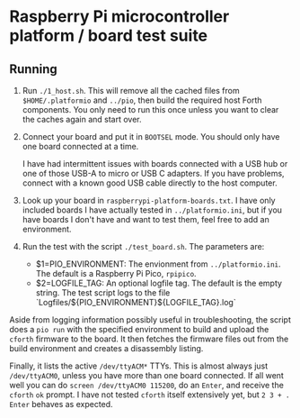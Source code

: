 # Raspberry Pi microcontroller platform / board test suite

## Running

1. Run `./1_host.sh`. This will remove all the cached files
from `$HOME/.platformio` and `../pio`, then build the required
host Forth components. You only need to run this once unless
you want to clear the caches again and start over.

2. Connect your board and put it in `BOOTSEL` mode. You should
only have one board connected at a time.

    I have had intermittent issues with boards connected with a
USB hub or one of those USB-A to micro or USB C adapters. If you
have problems, connect with a known good USB cable directly to
the host computer.

3. Look up your board in `raspberrypi-platform-boards.txt`. I
have only included boards I have actually tested in
`../platformio.ini`, but if you have boards I don't have and
want to test them, feel free to add an environment.

4. Run the test with the script `./test_board.sh`. The parameters
are:

    - $1=PIO_ENVIRONMENT: The envionment from `../platformio.ini`.
The default is a Raspberry Pi Pico, `rpipico`.
    - $2=LOGFILE_TAG: An optional logfile tag. The default is the empty string.
The test script logs to the file `Logfiles/${PIO_ENVIRONMENT}${LOGFILE_TAG}.log`

Aside from logging information possibly useful in troubleshooting, the
script does a `pio run` with the specified environment to build and upload
the `cforth` firmware to the board. It then fetches the firmware files out
from the build environment and creates a disassembly listing.

Finally, it lists the active `/dev/ttyACM*` TTYs. This is almost always just
`/dev/ttyACM0`, unless you have more than one board connected. If all went
well you can do `screen /dev/ttyACM0 115200`, do an `Enter`, and receive
the `cforth` `ok` prompt. I have not tested `cforth` itself extensively
yet, but `2 3 + . Enter` behaves as expected.
